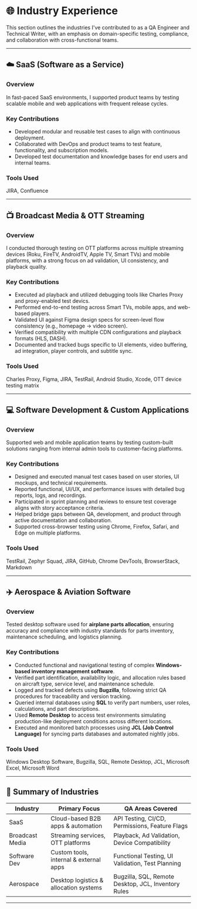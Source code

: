 # 🌐 Industry Experience

This section outlines the industries I've contributed to as a QA Engineer and Technical Writer, with an emphasis on domain-specific testing, compliance, and collaboration with cross-functional teams.

---

## ☁️ SaaS (Software as a Service)

### Overview
In fast-paced SaaS environments, I supported product teams by testing scalable mobile and web applications with frequent release cycles.

### Key Contributions
- Developed modular and reusable test cases to align with continuous deployment.
- Collaborated with DevOps and product teams to test feature, functionality, and subscription models.
- Developed test documentation and knowledge bases for end users and internal teams.

### Tools Used
 JIRA, Confluence

---

## 📺 Broadcast Media & OTT Streaming

### Overview
I conducted thorough testing on OTT platforms across multiple streaming devices (Roku, FireTV, AndroidTV, Apple TV, Smart TVs) and mobile platforms, with a strong focus on ad validation, UI consistency, and playback quality.

### Key Contributions
- Executed ad playback and utilized debugging tools like Charles Proxy and proxy-enabled test devics.
- Performed end-to-end testing across Smart TVs, mobile apps, and web-based players.
- Validated UI against Figma design specs for screen-level flow consistency (e.g., homepage → video screen).
- Verified compatibility with multiple CDN configurations and playback formats (HLS, DASH).
- Documented and tracked bugs specific to UI elements, video buffering, ad integration, player controls, and subtitle sync.

### Tools Used
Charles Proxy, Figma, JIRA, TestRail, Android Studio, Xcode, OTT device testing matrix

---

## 💻 Software Development & Custom Applications

### Overview
Supported web and mobile application teams by testing custom-built solutions ranging from internal admin tools to customer-facing platforms.

### Key Contributions
- Designed and executed manual test cases based on user stories, UI mockups, and technical requirements.
- Reported functional, UI/UX, and performance issues with detailed bug reports, logs, and recordings.
- Participated in sprint planning and reviews to ensure test coverage aligns with story acceptance criteria.
- Helped bridge gaps between QA, development, and product through active documentation and collaboration.
- Supported cross-browser testing using Chrome, Firefox, Safari, and Edge on multiple platforms.

### Tools Used
TestRail, Zephyr Squad, JIRA, GitHub, Chrome DevTools, BrowserStack, Markdown

---
## ✈️ Aerospace & Aviation Software

### Overview
Tested desktop software used for **airplane parts allocation**, ensuring accuracy and compliance with industry standards for parts inventory, maintenance scheduling, and logistics planning.

### Key Contributions
- Conducted functional and navigational testing of complex **Windows-based inventory management software**.
- Verified part identification, availability logic, and allocation rules based on aircraft type, service level, and maintenance schedule.
- Logged and tracked defects using **Bugzilla**, following strict QA procedures for traceability and version tracking.
- Queried internal databases using **SQL** to verify part numbers, user roles, calculations, and part descriptions.
- Used **Remote Desktop** to access test environments simulating production-like deployment conditions across different locations.
- Executed and monitored batch processes using **JCL (Job Control Language)** for syncing parts databases and automated nightly jobs.

### Tools Used
Windows Desktop Software, Bugzilla, SQL, Remote Desktop, JCL, Microsoft Excel, Microsoft Word

---

## 🎯 Summary of Industries

| Industry             | Primary Focus                              | QA Areas Covered                                      |
|----------------------|--------------------------------------------|--------------------------------------------------------|
| SaaS                 | Cloud-based B2B apps & automation          | API Testing, CI/CD, Permissions, Feature Flags         |
| Broadcast Media      | Streaming services, OTT platforms          | Playback, Ad Validation, Device Compatibility          |
| Software Dev         | Custom tools, internal & external apps     | Functional Testing, UI Validation, Test Planning       |
| Aerospace            | Desktop logistics & allocation systems     | Bugzilla, SQL, Remote Desktop, JCL, Inventory Rules    |
---
